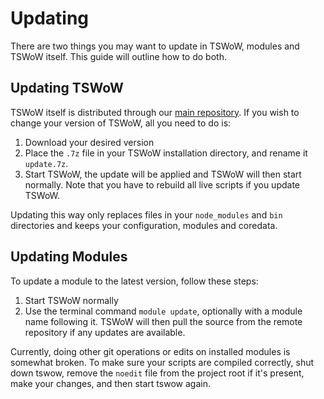# Updating

There are two things you may want to update in TSWoW, modules and TSWoW itself. This guide will outline how to do both.

## Updating TSWoW

TSWoW itself is distributed through our [main repository](https://github.com/tswow/tswow/releases). If you wish to change your version of TSWoW, all you need to do is:

1. Download your desired version 
2. Place the `.7z` file in your TSWoW installation directory, and rename it `update.7z`.
3. Start TSWoW, the update will be applied and TSWoW will then start normally. Note that you have to rebuild all live scripts if you update TSWoW.

Updating this way only replaces files in your `node_modules` and `bin` directories and keeps your configuration, modules and coredata.

## Updating Modules

To update a module to the latest version, follow these steps:

1. Start TSWoW normally
2. Use the terminal command `module update`, optionally with a module name following it. TSWoW will then pull the source from the remote repository if any updates are available.

Currently, doing other git operations or edits on installed modules is somewhat broken. To make sure your scripts are compiled correctly, shut down tswow, remove the `noedit` file from the project root if it's present, make your changes, and then start tswow again.
